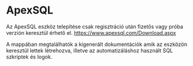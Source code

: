 # ApexSQL

Az ApexSQL eszköz telepítése csak regisztráció után fizetős vagy próba verzión keresztül érhető el.
https://www.apexsql.com/Download.aspx

A mappában megtalálhatók a kigenerált dokumentációk amik az eszközön keresztül lettek létrehozva, illetve az automatizáláshoz használt SQL szkriptek és logok.